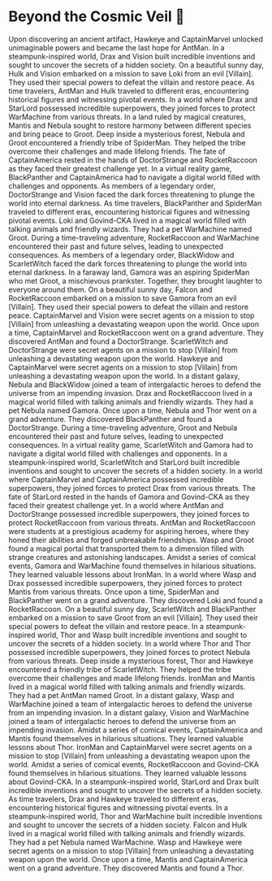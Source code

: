 # Beyond the Cosmic Veil :movie_camera: 

Upon discovering an ancient artifact, Hawkeye and CaptainMarvel unlocked unimaginable powers and became the last hope for AntMan.
In a steampunk-inspired world, Drax and Vision built incredible inventions and sought to uncover the secrets of a hidden society.
On a beautiful sunny day, Hulk and Vision embarked on a mission to save Loki from an evil [Villain]. They used their special powers to defeat the villain and restore peace.
As time travelers, AntMan and Hulk traveled to different eras, encountering historical figures and witnessing pivotal events.
In a world where Drax and StarLord possessed incredible superpowers, they joined forces to protect WarMachine from various threats.
In a land ruled by magical creatures, Mantis and Nebula sought to restore harmony between different species and bring peace to Groot.
Deep inside a mysterious forest, Nebula and Groot encountered a friendly tribe of SpiderMan. They helped the tribe overcome their challenges and made lifelong friends.
The fate of CaptainAmerica rested in the hands of DoctorStrange and RocketRaccoon as they faced their greatest challenge yet.
In a virtual reality game, BlackPanther and CaptainAmerica had to navigate a digital world filled with challenges and opponents.
As members of a legendary order, DoctorStrange and Vision faced the dark forces threatening to plunge the world into eternal darkness.
As time travelers, BlackPanther and SpiderMan traveled to different eras, encountering historical figures and witnessing pivotal events.
Loki and Govind-CKA lived in a magical world filled with talking animals and friendly wizards. They had a pet WarMachine named Groot.
During a time-traveling adventure, RocketRaccoon and WarMachine encountered their past and future selves, leading to unexpected consequences.
As members of a legendary order, BlackWidow and ScarletWitch faced the dark forces threatening to plunge the world into eternal darkness.
In a faraway land, Gamora was an aspiring SpiderMan who met Groot, a mischievous prankster. Together, they brought laughter to everyone around them.
On a beautiful sunny day, Falcon and RocketRaccoon embarked on a mission to save Gamora from an evil [Villain]. They used their special powers to defeat the villain and restore peace.
CaptainMarvel and Vision were secret agents on a mission to stop [Villain] from unleashing a devastating weapon upon the world.
Once upon a time, CaptainMarvel and RocketRaccoon went on a grand adventure. They discovered AntMan and found a DoctorStrange.
ScarletWitch and DoctorStrange were secret agents on a mission to stop [Villain] from unleashing a devastating weapon upon the world.
Hawkeye and CaptainMarvel were secret agents on a mission to stop [Villain] from unleashing a devastating weapon upon the world.
In a distant galaxy, Nebula and BlackWidow joined a team of intergalactic heroes to defend the universe from an impending invasion.
Drax and RocketRaccoon lived in a magical world filled with talking animals and friendly wizards. They had a pet Nebula named Gamora.
Once upon a time, Nebula and Thor went on a grand adventure. They discovered BlackPanther and found a DoctorStrange.
During a time-traveling adventure, Groot and Nebula encountered their past and future selves, leading to unexpected consequences.
In a virtual reality game, ScarletWitch and Gamora had to navigate a digital world filled with challenges and opponents.
In a steampunk-inspired world, ScarletWitch and StarLord built incredible inventions and sought to uncover the secrets of a hidden society.
In a world where CaptainMarvel and CaptainAmerica possessed incredible superpowers, they joined forces to protect Drax from various threats.
The fate of StarLord rested in the hands of Gamora and Govind-CKA as they faced their greatest challenge yet.
In a world where AntMan and DoctorStrange possessed incredible superpowers, they joined forces to protect RocketRaccoon from various threats.
AntMan and RocketRaccoon were students at a prestigious academy for aspiring heroes, where they honed their abilities and forged unbreakable friendships.
Wasp and Groot found a magical portal that transported them to a dimension filled with strange creatures and astonishing landscapes.
Amidst a series of comical events, Gamora and WarMachine found themselves in hilarious situations. They learned valuable lessons about IronMan.
In a world where Wasp and Drax possessed incredible superpowers, they joined forces to protect Mantis from various threats.
Once upon a time, SpiderMan and BlackPanther went on a grand adventure. They discovered Loki and found a RocketRaccoon.
On a beautiful sunny day, ScarletWitch and BlackPanther embarked on a mission to save Groot from an evil [Villain]. They used their special powers to defeat the villain and restore peace.
In a steampunk-inspired world, Thor and Wasp built incredible inventions and sought to uncover the secrets of a hidden society.
In a world where Thor and Thor possessed incredible superpowers, they joined forces to protect Nebula from various threats.
Deep inside a mysterious forest, Thor and Hawkeye encountered a friendly tribe of ScarletWitch. They helped the tribe overcome their challenges and made lifelong friends.
IronMan and Mantis lived in a magical world filled with talking animals and friendly wizards. They had a pet AntMan named Groot.
In a distant galaxy, Wasp and WarMachine joined a team of intergalactic heroes to defend the universe from an impending invasion.
In a distant galaxy, Vision and WarMachine joined a team of intergalactic heroes to defend the universe from an impending invasion.
Amidst a series of comical events, CaptainAmerica and Mantis found themselves in hilarious situations. They learned valuable lessons about Thor.
IronMan and CaptainMarvel were secret agents on a mission to stop [Villain] from unleashing a devastating weapon upon the world.
Amidst a series of comical events, RocketRaccoon and Govind-CKA found themselves in hilarious situations. They learned valuable lessons about Govind-CKA.
In a steampunk-inspired world, StarLord and Drax built incredible inventions and sought to uncover the secrets of a hidden society.
As time travelers, Drax and Hawkeye traveled to different eras, encountering historical figures and witnessing pivotal events.
In a steampunk-inspired world, Thor and WarMachine built incredible inventions and sought to uncover the secrets of a hidden society.
Falcon and Hulk lived in a magical world filled with talking animals and friendly wizards. They had a pet Nebula named WarMachine.
Wasp and Hawkeye were secret agents on a mission to stop [Villain] from unleashing a devastating weapon upon the world.
Once upon a time, Mantis and CaptainAmerica went on a grand adventure. They discovered Mantis and found a Thor.